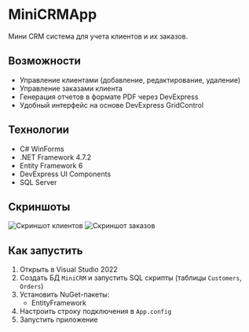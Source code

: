 ﻿# MiniCRMApp

Мини CRM система для учета клиентов и их заказов.

## Возможности
- Управление клиентами (добавление, редактирование, удаление)
- Управление заказами клиента
- Генерация отчетов в формате PDF через DevExpress
- Удобный интерфейс на основе DevExpress GridControl

## Технологии
- C# WinForms
- .NET Framework 4.7.2
- Entity Framework 6
- DevExpress UI Components
- SQL Server

## Скриншоты

![Скриншот клиентов](screenshots/clients.png)
![Скриншот заказов](screenshots/orders.png)

## Как запустить
1. Открыть в Visual Studio 2022
2. Создать БД `MiniCRM` и запустить SQL скрипты (таблицы `Customers`, `Orders`)
3. Установить NuGet-пакеты:
   - EntityFramework
4. Настроить строку подключения в `App.config`
5. Запустить приложение
